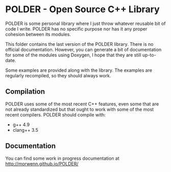 POLDER - Open Source C++ Library
================================

POLDER is some personal library where I just throw whatever reusable
bit of code I write. POLDER has no specific purpose nor has it any
proper cohesion between its modules.

This folder contains the last version of the POLDER library.
There is no official documentation. However, you can generate
a bit of documentation for some of the modules using Doxygen,
I hope that they are still up-to-date.

Some examples are provided along with the library. The examples are
regularly recompiled, so they should always work.

Compilation
-----------

POLDER uses some of the most recent C++ features, even some that
are not already standardized but that ought to work with some of
the most recent compilers. POLDER should compile with:
* g++ 4.9
* clang++ 3.5

Documentation
-------------

You can find some work in progress documentation at http://morwenn.github.io/POLDER/